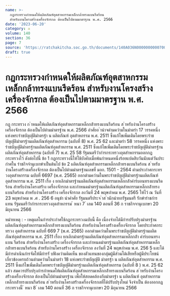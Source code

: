 ```yaml
---
name: >-
  กฎกระทรวงกำหนดให้ผลิตภัณฑ์อุตสาหกรรมเหล็กกล้าทรงแบนรีดร้อน
  สำหรับงานโครงสร้างเครื่องจักรกล ต้องเป็นไปตามมาตรฐาน พ.ศ. 2566
date: '2023-06-20'
category: ก
volume: 140
section: 36
page: 7
source: 'https://ratchakitcha.soc.go.th/documents/140A036N0000000000700.pdf'
draft: true
---
```


# กฎกระทรวงกำหนดให้ผลิตภัณฑ์อุตสาหกรรมเหล็กกล้าทรงแบนรีดร้อน สำหรับงานโครงสร้างเครื่องจักรกล ต้องเป็นไปตามมาตรฐาน พ.ศ. 2566

กฎ กระทรวง ก ําหนดให้ผลิตภัณฑ์อุตสําหกรรมเหล็กกล้ําทรงแบนรีดร้อน ส ําหรับงํานโครงสร้ํางเครื่องจักรกล ต้องเป็นไปตํามมําตรฐําน พ.ศ. 2566 อําศัยอ ํานําจตํามควํามในมําตรํา 17 วรรคหนึ่ง แห่งพระรําชบัญญัติมําตรฐํา น ผลิตภัณฑ์ อุตสําหกรรม พ.ศ. 2511 ซึ่งแก้ไขเพิ่มเติมโดยพระรําชบัญญัติมําตรฐํานผลิตภัณฑ์อุตสําหกรรม (ฉบับที่ 8) พ.ศ. 25 62 และมําตรํา 58 วรรคหนึ่ง แห่งพระรําชบัญญัติมําตรฐํานผลิตภัณฑ์อุตสําหกรรม พ.ศ. 2511 ซึ่งแก้ไขเพิ่มเติมโดยพระรําชบัญญัติมําตรฐํานผลิตภัณฑ์อุตสําหกรรม (ฉบับที่ 7) พ.ศ. 25 58 รัฐมนตรีว่ํากํารกระทรวงอุตสําหกรรมออกกฎกระทรวงไว้ ดังต่อไปนี้ ข้อ 1 กฎกระทรวงนี้ให้ใช้บังคับเมื่อพ้นกําหนดหนึ่งร้อยแปดสิบวันนับแต่วันประกําศใน รําชกิจจํานุเบกษําเป็นต้นไป ข้อ 2 ผลิตภัณฑ์อุตสําหกรรมเหล็กกล้ําทรงแบนรีดร้อน ส ําหรับงํานโครงสร้ํางเครื่องจักรกล ต้องเป็นไปตํามมําตรฐํานเลขที่ มอก. 1501 - 2564 ตํามประกําศกระทรวงอุตสําหกรรม ฉบับที่ 6697 (พ.ศ. 2565) ออกตํามควํามในพระรําชบัญญัติมําตรฐํานผลิตภัณฑ์อุตสําหกรรม พ.ศ. 2511 เรื่อ ง ยกเลิกมําตรฐํานผลิตภัณฑ์อุตสําหกรรมเหล็กกล้ําคําร์บอนทรงแบนรีดร้อน สําหรับงํานโครงสร้ําง เครื่องจักรกล และกําหนดมําตรฐํานผลิตภัณฑ์อุตสําหกรรมเหล็กกล้ําทรงแบนรีดร้อน สําหรับงํานโครงสร้ําง เครื่องจักรกล ลงวันที่ 24 พฤษภําคม พ.ศ. 2565 ให้ไว้ ณ วันที่ 23 พฤษภําคม พ .ศ . 256 6 อนุชํา นําคําศัย รัฐมนตรีประจ ําส ํานักนํายกรัฐมนตรี รักษํารําชกํารแทน รัฐมนตรีว่ํากํารกระทรวงอุตสําหกรรม ้ หนา 7 ่ เลม 140 ตอนที่ 36 ก ราชกิจจานุเบกษา 20 มิถุนายน 2566

หมํายเหตุ : - เหตุผลในกํารประกําศใช้กฎกระทรวงฉบับนี้ คือ เนื่องจํากได้มีกํารปรับปรุงมําตรฐําน ผลิตภัณฑ์อุตสําหกรรมเหล็กกล้ําทรงแบนรีดร้อน สําหรับงํานโครงสร้ํางเครื่องจักรกล โดยประกําศกระทรวง อุตสําหกรรม ฉบับที่ 669 7 (พ.ศ. 2565) ออกตํามควํามในพระรําชบัญญัติมําตรฐํานผลิตภัณฑ์อุตสําหกรรม พ.ศ. 2511 เรื่อง ยกเลิกมําตรฐํานผลิตภัณฑ์อุตสําหกรรมเหล็กกล้ํา คําร์บอนทรงแบน รีดร้อน สําหรับงํานโครงสร้ําง เครื่องจักรกล และกําหนดมําตรฐํานผลิตภัณฑ์อุตสําหกรรมเหล็กกล้ําทรงแบนรีดร้อน สําหรับงํานโครงสร้ําง เครื่องจักรกล ลงวันที่ 24 พฤษภําคม พ.ศ. 256 5 และได้มีกํารดําเนินกํารจัดให้มีกํารรั บฟังควํามคิดเห็น ของตัวแทนของกลุ่มผู้มีส่วนได้เสียหรือผู้มีประโยชน์เกี่ยวข้องครบถ้วนตํามควํามในมําตรํา 18 แห่งพระรําชบัญญัติ มําตรฐํา น ผลิตภัณฑ์อุตสําหกรรม พ.ศ. 2511 ซึ่งแก้ไขเพิ่มเติมโดยพระรําชบัญญัติมําตรฐํานผลิตภัณฑ์อุตสําหกรรม (ฉบับที่ 8 ) พ.ศ. 25 62 แล้ว สมควรปรับปรุงกํารกําหนดให้ผลิตภัณฑ์อุตสําหกรรมเหล็กกล้ําทรงแบนรีดร้อน ส ําหรับงํานโครงสร้ํางเครื่องจักรกล ต้องเป็นไปตํามมําตรฐําน เพื่อให้สอดคล้องกับมําตรฐํา น ผลิตภัณฑ์ อุตสําหกรรมเหล็กกล้ําทรงแบนรีดร้อน ส ําหรับงํานโครงสร้ํางเครื่องจักรกลที่ได้ปรับปรุงใหม่ จึงจําเป็น ต้องออกกฎกระทรวงนี้ ้ หนา 8 ่ เลม 140 ตอนที่ 36 ก ราชกิจจานุเบกษา 20 มิถุนายน 2566
